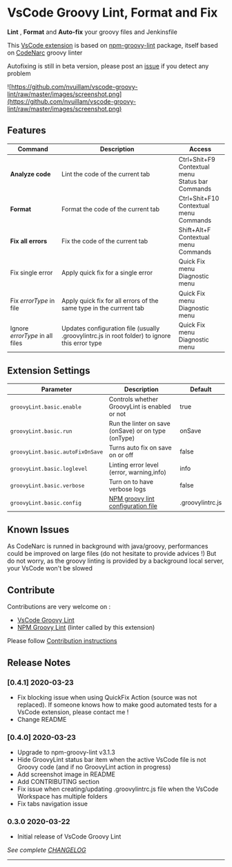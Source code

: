 # VsCode Groovy Lint, Format and Fix

**Lint** , **Format** and **Auto-fix** your groovy files and Jenkinsfile 

This [VsCode extension](https://marketplace.visualstudio.com/items?itemName=NicolasVuillamy.vscode-groovy-lint) is based on [npm-groovy-lint](https://github.com/nvuillam/npm-groovy-lint#README) package, itself based on [CodeNarc](https://codenarc.github.io/CodeNarc/) groovy linter

Autofixing is still in beta version, please post an [issue](https://github.com/nvuillam/vscode-groovy-lint/issues) if you detect any problem

![https://github.com/nvuillam/vscode-groovy-lint/raw/master/images/screenshot.png](https://github.com/nvuillam/vscode-groovy-lint/raw/master/images/screenshot.png)

## Features

| Command                         | Description                                                                                    | Access                                                                                                   |
|---------------------------------|------------------------------------------------------------------------------------------------|----------------------------------------------------------------------------------------------------------|
| **Analyze code**                | Lint the code of the current tab                                                               | Ctrl+Shit+F9<br/>Contextual menu</br>Status bar<br/>Commands                                             |
| **Format**                      | Format the code of the current tab                                                             | Ctrl+Shit+F10<br/>Contextual menu</br>Commands                                                           |
| **Fix all errors**              | Fix the code of the current tab                                                                | Shift+Alt+F<br/>Contextual menu</br>Commands                                                           |
| Fix single error                | Apply quick fix for a single error                                                             | Quick Fix menu<br/>Diagnostic menu                                                                       |
| Fix _errorType_ in file         | Apply quick fix for all errors of the same type in the currrent tab                            | Quick Fix menu<br/>Diagnostic menu                                                                       |
| Ignore _errorType_ in all files | Updates configuration file (usually .groovylintrc.js in root folder) to ignore this error type | Quick Fix menu<br/>Diagnostic menu                                                                       |

## Extension Settings

| Parameter                        | Description                                                                                     | Default          |
|----------------------------------|-------------------------------------------------------------------------------------------------|------------------|
| `groovyLint.basic.enable`        | Controls whether GroovyLint is enabled or not                                                   | true             |
| `groovyLint.basic.run`           | Run the linter on save (onSave) or on type (onType)                                             | onSave           |
| `groovyLint.basic.autoFixOnSave` | Turns auto fix on save on or off                                                                | false            |
| `groovyLint.basic.loglevel`      | Linting error level (error, warning,info)                                                       | info             |
| `groovyLint.basic.verbose`       | Turn on to have verbose logs                                                                    | false            |
| `groovyLint.basic.config`        | [NPM groovy lint configuration file](https://github.com/nvuillam/npm-groovy-lint#configuration) | .groovylintrc.js |

## Known Issues

As CodeNarc is runned in background with java/groovy, performances could be improved on large files (do not hesitate to provide advices !)
But do not worry, as the groovy linting is provided by a background local server, your VsCode won't be slowed

## Contribute

Contributions are very welcome on :
- [VsCode Groovy Lint](https://github.com/nvuillam/vscode-groovy-lint)
- [NPM Groovy Lint](https://github.com/nvuillam/npm-groovy-lint) (linter called by this extension)

Please follow [Contribution instructions](https://github.com/nvuillam/vscode-groovy-lint/blob/master/CONTRIBUTING.md)

## Release Notes

### [0.4.1] 2020-03-23

- Fix blocking issue when using QuickFix Action (source was not replaced). If someone knows how to make good automated tests for a VsCode extension, please contact me !
- Change README

### [0.4.0] 2020-03-23

- Upgrade to npm-groovy-lint v3.1.3
- Hide GroovyLint status bar item when the active VsCode file is not Groovy code (and if no GroovyLint action in progress)
- Add screenshot image in README
- Add CONTRIBUTING section
- Fix issue when creating/updating .groovylintrc.js file when the VsCode Workspace has multiple folders
- Fix tabs navigation issue

### 0.3.0 2020-03-22

- Initial release of VsCode Groovy Lint

_See complete [CHANGELOG](https://github.com/nvuillam/vscode-groovy-lint/blob/master/CHANGELOG.md)_

-----------------------------------------------------------------------------------------------------------

